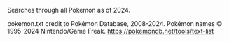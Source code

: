 Searches through all Pokemon as of 2024.

pokemon.txt credit to Pokémon Database, 2008-2024. Pokémon names © 1995-2024 Nintendo/Game Freak.
https://pokemondb.net/tools/text-list
